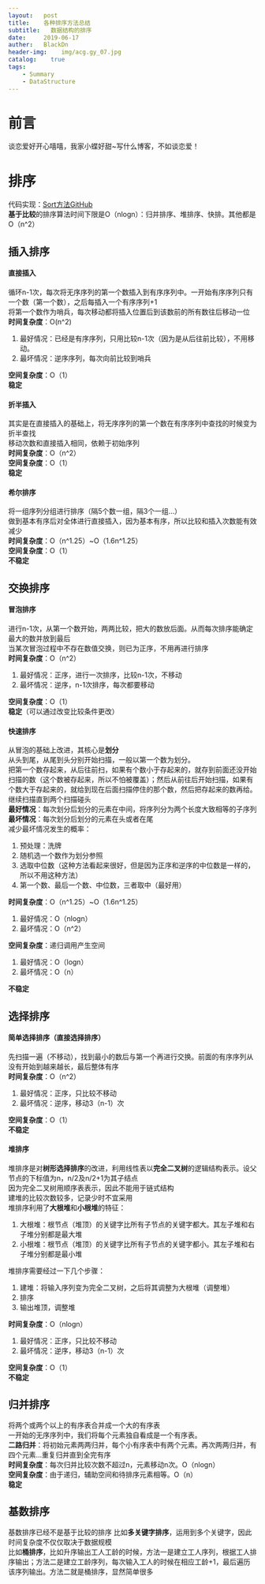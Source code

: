 ```yaml
---
layout:   post
title:    各种排序方法总结
subtitle:   数据结构的排序
date:     2019-06-17
auther:   BlackDn
header-img:    img/acg.gy_07.jpg
catalog:    true
tags:
    - Summary
    - DataStructure
---
```

# 前言
谈恋爱好开心嘻嘻，我家小蝶好甜~写什么博客，不如谈恋爱！
# 排序
代码实现：[Sort方法GitHub ](https://github.com/BlackDn/DataStructure/blob/master/Sort)  
**基于比较**的排序算法时间下限是O（nlogn）：归并排序、堆排序、快排。其他都是O（n^2）  
## 插入排序
#### 直接插入
循环n-1次，每次将无序序列的第一个数插入到有序序列中。一开始有序序列只有一个数（第一个数），之后每插入一个有序序列+1  
将第一个数作为哨兵，每次移动都将插入位置后到该数前的所有数往后移动一位  
**时间复杂度**：O(n^2)  
1. 最好情况：已经是有序序列，只用比较n-1次（因为是从后往前比较），不用移动。
2. 最坏情况：逆序序列，每次向前比较到哨兵

**空间复杂度**：O（1）  
**稳定**
#### 折半插入
其实是在直接插入的基础上，将无序序列的第一个数在有序序列中查找的时候变为折半查找  
移动次数和直接插入相同，依赖于初始序列  
**时间复杂度**：O（n^2）  
**空间复杂度**：O（1）  
**稳定**
#### 希尔排序
将一组序列分组进行排序（隔5个数一组，隔3个一组...）  
做到基本有序后对全体进行直接插入，因为基本有序，所以比较和插入次数能有效减少  
**时间复杂度**：O（n^1.25）~O（1.6n^1.25）  
**空间复杂度**：O（1）  
**不稳定**    
## 交换排序
#### 冒泡排序
进行n-1次，从第一个数开始，两两比较，把大的数放后面。从而每次排序能确定最大的数并放到最后  
当某次冒泡过程中不存在数值交换，则已为正序，不用再进行排序  
**时间复杂度**：O（n^2）  
1. 最好情况：正序，进行一次排序，比较n-1次，不移动
2. 最坏情况：逆序，n-1次排序，每次都要移动  

**空间复杂度**：O（1）  
**稳定**（可以通过改变比较条件更改）  
#### 快速排序
从冒泡的基础上改进，其核心是**划分**  
从头到尾，从尾到头分别开始扫描，一般以第一个数为划分。  
把第一个数存起来，从后往前扫，如果有个数小于存起来的，就存到前面还没开始扫描的数（这个数被存起来，所以不怕被覆盖）；然后从前往后开始扫描，如果有个数大于存起来的，就给到现在后面扫描停住的那个数，然后把存起来的数再给。继续扫描直到两个扫描碰头  
**最好情况**：每次划分后划分的元素在中间，将序列分为两个长度大致相等的子序列  
**最坏情况**：每次划分后划分的元素在头或者在尾  
减少最坏情况发生的概率：  
1. 预处理：洗牌
2. 随机选一个数作为划分参照
3. 选取中位数（这种方法看起来很好，但是因为正序和逆序的中位数是一样的，所以不用这种方法）
4. 第一个数、最后一个数、中位数，三者取中（最好用）

**时间复杂度**：O（n^1.25）~O（1.6n^1.25）  
1. 最好情况：O（nlogn）  
2. 最坏情况：O（n^2）  

**空间复杂度**：递归调用产生空间  
1. 最好情况：O（logn）  
2. 最坏情况：O（n）  

**不稳定**    
## 选择排序
#### 简单选择排序（直接选择排序）
先扫描一遍（不移动），找到最小的数后与第一个再进行交换。前面的有序序列从没有开始到越来越长，最后整体有序  
**时间复杂度**：O（n^2）  
1. 最好情况：正序，只比较不移动
2. 最坏情况：逆序，移动3（n-1）次

**空间复杂度**：O（1）  
**不稳定**  
#### 堆排序
堆排序是对**树形选择排序**的改进，利用线性表以**完全二叉树**的逻辑结构表示。设父节点的下标值为n，n/2及n/2+1为其子结点  
因为完全二叉树用顺序表表示，因此不能用于链式结构  
建堆的比较次数较多，记录少时不宜采用  
堆排序利用了**大根堆**和**小根堆**的特征：
1. 大根堆：根节点（堆顶）的关键字比所有子节点的关键字都大。其左子堆和右子堆分别都是最大堆
2. 小根堆：根节点（堆顶）的关键字比所有子节点的关键字都小。其左子堆和右子堆分别都是最小堆

堆排序需要经过一下几个步骤：
1. 建堆：将输入序列变为完全二叉树，之后将其调整为大根堆（调整堆）
2. 排序
3. 输出堆顶，调整堆

**时间复杂度**：O（nlogn）  
1. 最好情况：正序，只比较不移动
2. 最坏情况：逆序，移动3（n-1）次

**空间复杂度**：O（1）  
**不稳定**  
## 归并排序
将两个或两个以上的有序表合并成一个大的有序表  
一开始的无序序列中，我们将每个元素独自看成是一个有序表。  
**二路归并**：将初始元素两两归并，每个小有序表中有两个元素。再次两两归并，有四个元素...重复归并直到全完有序  
**时间复杂度**：每次归并比较次数不超过n，元素移动n次。O（nlogn）  
**空间复杂度**：由于递归，辅助空间和待排序元素相等。O（n）  
**稳定**
## 基数排序
基数排序已经不是基于比较的排序
比如**多关键字排序**，运用到多个关键字，因此时间复杂度不仅仅取决于数据规模  
比如**桶排序**，比如升序输出工人工龄的时候，方法一是建立工人序列，根据工人排序输出；方法二是建立工龄序列，每次输入工人的时候在相应工龄+1，最后遍历该序列输出。方法二就是桶排序，显然简单很多  
